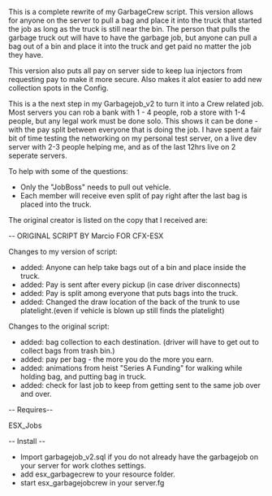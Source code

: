 This is a complete rewrite of my GarbageCrew script.  This version allows for anyone on the server to pull a bag and place it into the truck that started the job as long as the truck is still near the bin.  The person that pulls the garbage truck out will have to have the garbage job, but anyone can pull a bag out of a bin and place it into the truck and get paid no matter the job they have.

This version also puts all pay on server side to keep lua injectors from requesting pay to make it more secure.  Also makes it alot easier to add new collection spots in the Config.

This is a the next step in my Garbagejob_v2 to turn it into a Crew related job. Most servers you can rob a bank with 1 - 4 people, rob a store with 1-4 people, but any legal work must be done solo. This shows it can be done - with the pay split between everyone that is doing the job. I have spent a fair bit of time testing the networking on my personal test server, on a live dev server with 2-3 people helping me, and as of the last 12hrs live on 2 seperate servers.

To help with some of the questions:

* Only the "JobBoss" needs to pull out vehicle.
* Each member will receive even split of pay right after the last bag is placed into the truck.

The original creator is listed on the copy that I received are:

-- ORIGINAL SCRIPT BY Marcio FOR CFX-ESX

Changes to my version of script:

* added: Anyone can help take bags out of a bin and place inside the truck.
* added: Pay is sent after every pickup (in case driver disconnects)
* added: Pay is split among everyone that puts bags into the truck.
* added: Changed the draw location of the back of the trunk to use platelight.(even if vehicle is blown up still finds the platelight)

Changes to the original script:

* added: bag collection to each destination. (driver will have to get out to collect bags from trash bin.)
* added: pay per bag - the more you do the more you earn.
* added: animations from heist "Series A Funding" for walking while holding bag, and putting bag in truck.
* added: check for last job to keep from getting sent to the same job over and over.

-- Requires--

ESX_Jobs

-- Install --

* Import garbagejob_v2.sql if you do not already have the garbagejob on your server for work clothes settings.
* add esx_garbagecrew to your resource folder.
* start esx_garbagejobcrew in your server.fg

